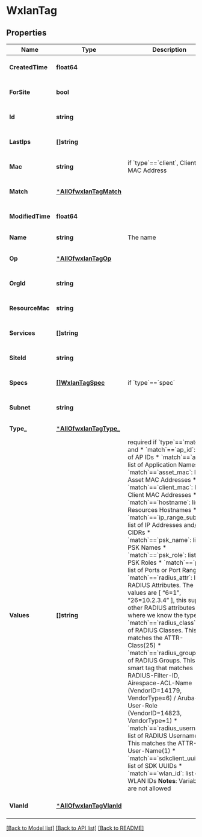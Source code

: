 # WxlanTag

## Properties
Name | Type | Description | Notes
------------ | ------------- | ------------- | -------------
**CreatedTime** | **float64** |  | [optional] [default to null]
**ForSite** | **bool** |  | [optional] [default to null]
**Id** | **string** |  | [optional] [default to null]
**LastIps** | **[]string** |  | [optional] [default to null]
**Mac** | **string** | if &#x60;type&#x60;&#x3D;&#x3D;&#x60;client&#x60;, Client MAC Address | [optional] [default to null]
**Match** | [***AllOfwxlanTagMatch**](AllOfwxlanTagMatch.md) |  | [optional] [default to null]
**ModifiedTime** | **float64** |  | [optional] [default to null]
**Name** | **string** | The name | [default to null]
**Op** | [***AllOfwxlanTagOp**](AllOfwxlanTagOp.md) |  | [optional] [default to null]
**OrgId** | **string** |  | [optional] [default to null]
**ResourceMac** | **string** |  | [optional] [default to null]
**Services** | **[]string** |  | [optional] [default to null]
**SiteId** | **string** |  | [optional] [default to null]
**Specs** | [**[]WxlanTagSpec**](wxlan_tag_spec.md) | if &#x60;type&#x60;&#x3D;&#x3D;&#x60;spec&#x60; | [optional] [default to null]
**Subnet** | **string** |  | [optional] [default to null]
**Type_** | [***AllOfwxlanTagType_**](AllOfwxlanTagType_.md) |  | [default to null]
**Values** | **[]string** | required if &#x60;type&#x60;&#x3D;&#x3D;&#x60;match&#x60; and   * &#x60;match&#x60;&#x3D;&#x3D;&#x60;ap_id&#x60;: list of AP IDs   * &#x60;match&#x60;&#x3D;&#x3D;&#x60;app&#x60;: list of Application Names   * &#x60;match&#x60;&#x3D;&#x3D;&#x60;asset_mac&#x60;: list of Asset MAC Addresses   * &#x60;match&#x60;&#x3D;&#x3D;&#x60;client_mac&#x60;: list of Client MAC Addresses   * &#x60;match&#x60;&#x3D;&#x3D;&#x60;hostname&#x60;: list of Resources Hostnames   * &#x60;match&#x60;&#x3D;&#x3D;&#x60;ip_range_subnet&#x60;: list of IP Addresses and/or CIDRs   * &#x60;match&#x60;&#x3D;&#x3D;&#x60;psk_name&#x60;: list of PSK Names   * &#x60;match&#x60;&#x3D;&#x3D;&#x60;psk_role&#x60;: list of PSK Roles   * &#x60;match&#x60;&#x3D;&#x3D;&#x60;port&#x60;: list of Ports or Port Ranges   * &#x60;match&#x60;&#x3D;&#x3D;&#x60;radius_attr&#x60;: list of RADIUS Attributes. The values are [ “6&#x3D;1”, “26&#x3D;10.2.3.4” ], this support other RADIUS attributes where we know the type   * &#x60;match&#x60;&#x3D;&#x3D;&#x60;radius_class&#x60;: list of RADIUS Classes. This matches the ATTR-Class(25)   * &#x60;match&#x60;&#x3D;&#x3D;&#x60;radius_group&#x60;: list of RADIUS Groups. This is a smart tag that matches RADIUS-Filter-ID, Airespace-ACL-Name (VendorID&#x3D;14179, VendorType&#x3D;6) / Aruba-User-Role (VendorID&#x3D;14823, VendorType&#x3D;1)   * &#x60;match&#x60;&#x3D;&#x3D;&#x60;radius_username&#x60;: list of RADIUS Usernames. This matches the ATTR-User-Name(1)   * &#x60;match&#x60;&#x3D;&#x3D;&#x60;sdkclient_uuid&#x60;: list of SDK UUIDs   * &#x60;match&#x60;&#x3D;&#x3D;&#x60;wlan_id&#x60;: list of WLAN IDs  **Notes**: Variables are not allowed | [optional] [default to null]
**VlanId** | [***AllOfwxlanTagVlanId**](AllOfwxlanTagVlanId.md) |  | [optional] [default to null]

[[Back to Model list]](../README.md#documentation-for-models) [[Back to API list]](../README.md#documentation-for-api-endpoints) [[Back to README]](../README.md)

